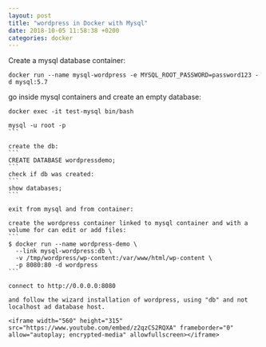 ```yaml
---
layout: post
title: "wordpress in Docker with Mysql"
date: 2018-10-05 11:58:38 +0200
categories: docker
---
```


Create a mysql database container:
```
docker run --name mysql-wordpress -e MYSQL_ROOT_PASSWORD=password123 -d mysql:5.7
```

go inside mysql containers and create an empty database:
````
docker exec -it test-mysql bin/bash

mysql -u root -p
```

create the db:
```
CREATE DATABASE wordpressdemo;
```
check if db was created:
```
show databases;
```

exit from mysql and from container:

create the wordpress container linked to mysql container and with a volume for can edit or add files:
```
$ docker run --name wordpress-demo \
  --link mysql-wordpress:db \
  -v /tmp/wordpress/wp-content:/var/www/html/wp-content \
  -p 8080:80 -d wordpress
```

connect to http://0.0.0.0:8080

and follow the wizard installation of wordpress, using "db" and not localhost ad database host.

<iframe width="560" height="315" src="https://www.youtube.com/embed/z2qzCS2RQXA" frameborder="0" allow="autoplay; encrypted-media" allowfullscreen></iframe>
